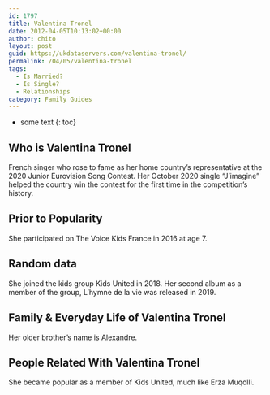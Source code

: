 ```yaml
---
id: 1797
title: Valentina Tronel
date: 2012-04-05T10:13:02+00:00
author: chito
layout: post
guid: https://ukdataservers.com/valentina-tronel/
permalink: /04/05/valentina-tronel
tags:
  - Is Married?
  - Is Single?
  - Relationships
category: Family Guides
---
```


* some text
{: toc}
          
          
## Who is  Valentina Tronel
                  
                  
                  
French singer who rose to fame as her home country&#8217;s representative at the 2020 Junior Eurovision Song Contest. Her October 2020 single &#8220;J&#8217;imagine&#8221; helped the country win the contest for the first time in the competition&#8217;s history.
                  
                
                
                
## Prior to Popularity 
                  
                  
                  
She participated on The Voice Kids France in 2016 at age 7. 
                  
                
                
                
## Random data 
                  
                  
                  
She joined the kids group Kids United in 2018. Her second album as a member of the group, L&#8217;hymne de la vie was released in 2019.
                  
                
                
                
## Family & Everyday Life of Valentina Tronel
                  
                  
                  
Her older brother&#8217;s name is Alexandre. 
                  
                
                
                
## People Related With  Valentina Tronel
                  
                  
                  
She became popular as a member of Kids United, much like Erza Muqolli. 
                  
                
              
            
          
          
          
    
    
  
